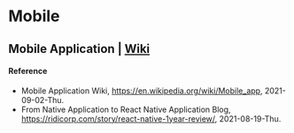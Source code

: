 # Mobile

## Mobile Application | [Wiki](https://en.wikipedia.org/wiki/Mobile_app)

#### Reference
- Mobile Application Wiki, https://en.wikipedia.org/wiki/Mobile_app, 2021-09-02-Thu.
- From Native Application to React Native Application Blog, https://ridicorp.com/story/react-native-1year-review/, 2021-08-19-Thu.
